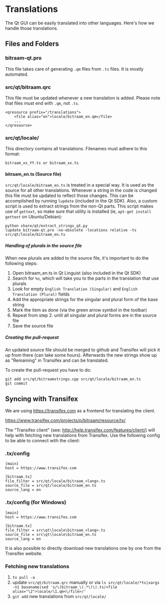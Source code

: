 Translations
============

The Qt GUI can be easily translated into other languages. Here's how we
handle those translations.

Files and Folders
-----------------

### bitraam-qt.pro

This file takes care of generating `.qm` files from `.ts` files. It is mostly
automated.

### src/qt/bitraam.qrc

This file must be updated whenever a new translation is added. Please note that
files must end with `.qm`, not `.ts`.

    <qresource prefix="/translations">
        <file alias="en">locale/bitraam_en.qm</file>
        ...
    </qresource>

### src/qt/locale/

This directory contains all translations. Filenames must adhere to this format:

    bitraam_xx_YY.ts or bitraam_xx.ts

#### bitraam_en.ts (Source file)

`src/qt/locale/bitraam_en.ts` is treated in a special way. It is used as the
source for all other translations. Whenever a string in the code is changed
this file must be updated to reflect those changes. This can be accomplished
by running `lupdate` (included in the Qt SDK). Also, a custom script is used
to extract strings from the non-Qt parts. This script makes use of `gettext`,
so make sure that utility is installed (ie, `apt-get install gettext` on 
Ubuntu/Debian):

    python share/qt/extract_strings_qt.py
    lupdate bitraam-qt.pro -no-obsolete -locations relative -ts src/qt/locale/bitraam_en.ts
    
##### Handling of plurals in the source file

When new plurals are added to the source file, it's important to do the following steps:

1. Open bitraam_en.ts in Qt Linguist (also included in the Qt SDK)
2. Search for `%n`, which will take you to the parts in the translation that use plurals
3. Look for empty `English Translation (Singular)` and `English Translation (Plural)` fields
4. Add the appropriate strings for the singular and plural form of the base string
5. Mark the item as done (via the green arrow symbol in the toolbar)
6. Repeat from step 2. until all singular and plural forms are in the source file
7. Save the source file

##### Creating the pull-request

An updated source file should be merged to github and Transifex will pick it
up from there (can take some hours). Afterwards the new strings show up as "Remaining"
in Transifex and can be translated.

To create the pull-request you have to do:

    git add src/qt/bitraamstrings.cpp src/qt/locale/bitraam_en.ts
    git commit

Syncing with Transifex
----------------------

We are using https://transifex.com as a frontend for translating the client.

https://www.transifex.com/projects/p/bitraam/resource/tx/

The "Transifex client" (see: http://help.transifex.com/features/client/)
will help with fetching new translations from Transifex. Use the following
config to be able to connect with the client:

### .tx/config

    [main]
    host = https://www.transifex.com

    [bitraam.tx]
    file_filter = src/qt/locale/bitraam_<lang>.ts
    source_file = src/qt/locale/bitraam_en.ts
    source_lang = en
    
### .tx/config (for Windows)

    [main]
    host = https://www.transifex.com

    [bitraam.tx]
    file_filter = src\qt\locale\bitraam_<lang>.ts
    source_file = src\qt\locale\bitraam_en.ts
    source_lang = en

It is also possible to directly download new translations one by one from the Transifex website.

### Fetching new translations

1. `tx pull -a`
2. update `src/qt/bitraam.qrc` manually or via
   `ls src/qt/locale/*ts|xargs -n1 basename|sed 's/\(bitraam_\(.*\)\).ts/<file alias="\2">locale/\1.qm<\/file>/'`
3. `git add` new translations from `src/qt/locale/`
